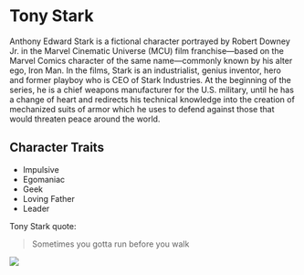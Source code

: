 # Tony Stark

Anthony Edward Stark is a fictional character portrayed by Robert Downey Jr. in the Marvel Cinematic Universe (MCU) film franchise—based on the Marvel Comics character of the same name—commonly known by his alter ego, Iron Man. In the films, Stark is an industrialist, genius inventor, hero and former playboy who is CEO of Stark Industries. At the beginning of the series, he is a chief weapons manufacturer for the U.S. military, until he has a change of heart and redirects his technical knowledge into the creation of mechanized suits of armor which he uses to defend against those that would threaten peace around the world. 

## Character Traits

* Impulsive
* Egomaniac
* Geek
* Loving Father
* Leader

Tony Stark quote:

> Sometimes you gotta run before you walk

<img src="https://upload.wikimedia.org/wikipedia/en/c/cb/Robert_Downey_Jr._as_Iron_Man_in_Avengers_Infinity_War.jpg"/>